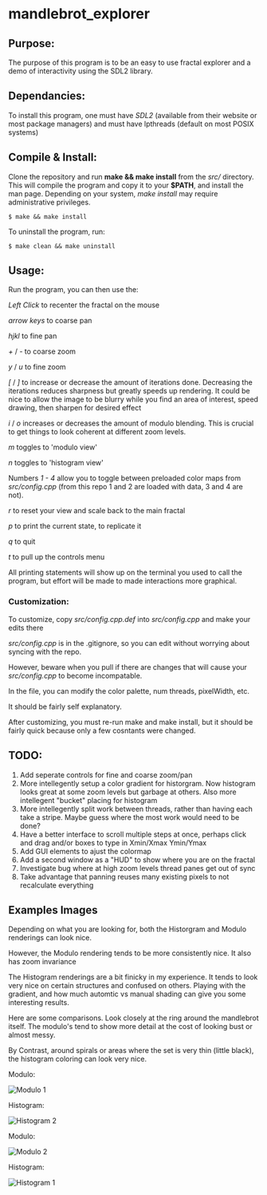 # mandlebrot_explorer

## Purpose:
The purpose of this program is to be an easy to use fractal explorer and a demo of interactivity using the SDL2 library.

## Dependancies:
To install this program, one must have *SDL2* (available from their website or most package managers) and must have lpthreads (default on most POSIX systems)

## Compile & Install:
Clone the repository and run **make && make install** from the *src/* directory. 
This will compile the program and copy it to your **$PATH**, and install the man page.
Depending on your system, *make install* may require administrative privileges.


    $ make && make install

To uninstall the program, run:

    $ make clean && make uninstall

## Usage:

Run the program, you can then use the:

*Left Click* to recenter the fractal on the mouse

*arrow keys* to coarse pan 

*hjkl*       to fine pan

*+* / *-*    to coarse zoom

*y* / *u*    to fine zoom

*[* / *]* to increase or decrease the amount of iterations done. Decreasing the iterations reduces sharpness but greatly speeds up rendering. It could be nice to allow the image to be blurry while you find an area of interest, speed drawing, then sharpen for desired effect

*i* / *o* increases or decreases the amount of modulo blending. This is crucial to get things to look coherent at
different zoom levels.

*m* toggles to 'modulo view'

*n* toggles to 'histogram view'

Numbers *1 - 4* allow you to toggle between preloaded color maps from *src/config.cpp* (from this repo
1 and 2 are loaded with data, 3 and 4 are not).

*r* to reset your view and scale back to the main fractal

*p* to print the current state, to replicate it

*q* to quit

*t* to pull up the controls menu

All printing statements will show up on the terminal you used to call the program, but effort
will be made to made interactions more graphical.

### Customization:

To customize, copy *src/config.cpp.def* into *src/config.cpp* and make your edits there

*src/config.cpp* is in the .gitignore, so you can edit without worrying about syncing with the repo.

However, beware when you pull if there are changes that will cause your *src/config.cpp* to become incompatable.

In the file, you can modify the color palette, num threads, pixelWidth, etc.

It should be fairly self explanatory.

After customizing, you must re-run make and make install, but it should be fairly quick because only a few cosntants were changed.

##  TODO:

1)  Add seperate controls for fine and coarse zoom/pan
2)  More intellegently setup a color gradient for historgram. Now histogram looks great at some zoom 
    levels but garbage at others. Also more intellegent "bucket" placing for histogram
3)  More intellegently split work between threads, rather than having each take a stripe.
    Maybe guess where the most work would need to be done?
4)  Have a better interface to scroll multiple steps at once, 
    perhaps click and drag and/or boxes to type in Xmin/Xmax Ymin/Ymax
5)  Add GUI elements to ajust the colormap
6)  Add a second window as a "HUD" to show where you are on the fractal
7)  Investigate bug where at high zoom levels thread panes get out of sync
8)  Take advantage that panning reuses many existing pixels to not recalculate everything

## Examples Images

Depending on what you are looking for, both the Historgram and Modulo renderings can look nice.

However, the Modulo rendering tends to be more consistently nice. It also has zoom invariance

The Histogram renderings are a bit finicky in my experience. It tends to look very nice on certain structures and
confused on others. Playing with the gradient, and how much automtic vs manual shading can give you some interesting results.

Here are some comparisons. Look closely at the ring around the mandlebrot itself. The modulo's tend to show more detail 
at the cost of looking bust or almost messy.

By Contrast, around spirals or areas where the set is very thin (little black), the histogram coloring can look very nice.

Modulo:

![Modulo 1]( /screenshots/modulo1.png?raw=true) 

Histogram:

![Histogram 2](/screenshots/histogram2.png?raw=true)

Modulo:

![Modulo 2](/screenshots/modulo2.png?raw=true)

Histogram:

![Histogram 1]( /screenshots/histogram1.png?raw=true) 